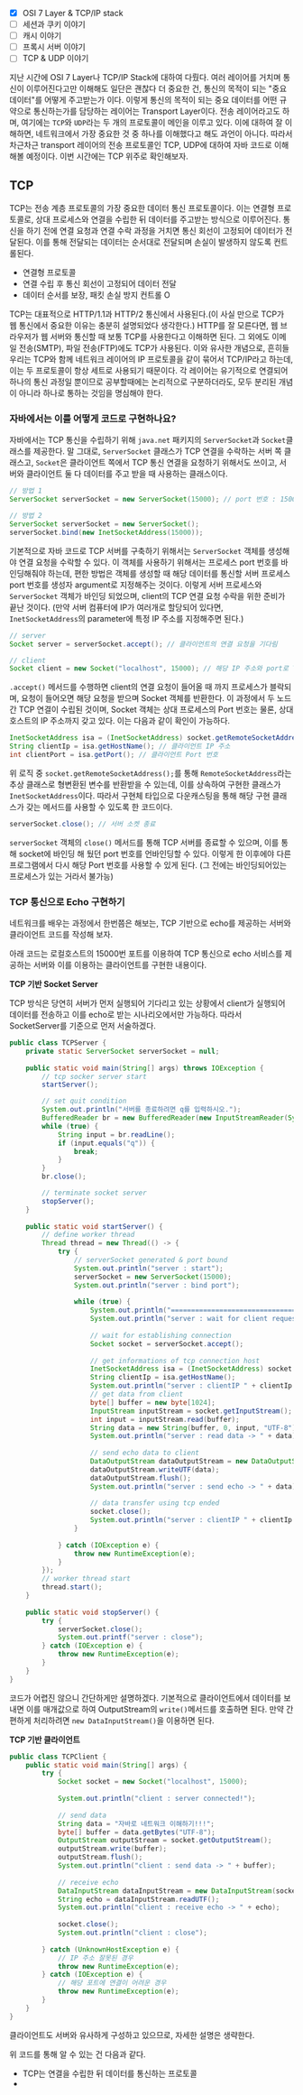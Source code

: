 - [x] OSI 7 Layer & TCP/IP stack
- [ ] 세션과 쿠키 이야기
- [ ] 캐시 이야기
- [ ] 프록시 서버 이야기
- [ ] TCP & UDP 이야기

지난 시간에 OSI 7 Layer나 TCP/IP Stack에 대하여 다뤘다. 여러 레이어를 거치며 통신이 이루어진다고만 이해해도 일단은 괜찮다 더 중요한 건, 통신의 목적이 되는 "중요 데이터"를 어떻게 주고받는가 이다. 이렇게 통신의 목적이 되는 중요 데이터를 어떤 규약으로 통신하는가를 담당하는 레이어는 Transport Layer이다. 전송 레이어라고도 하며, 여기에는 `TCP`와 `UDP`라는 두 개의 프로토콜이 메인을 이루고 있다. 이에 대하여 잘 이해하면, 네트워크에서 가장 중요한 것 중 하나를 이해했다고 해도 과언이 아니다. 따라서 차근차근 transport 레이어의 전송 프로토콜인 TCP, UDP에 대하여 자바 코드로 이해해볼 예정이다. 이번 시간에는 TCP 위주로 확인해보자.

## TCP

TCP는 전송 계층 프로토콜의 가장 중요한 데이터 통신 프로토콜이다. 이는 연결형 프로토콜로, 상대 프로세스와 연결을 수립한 뒤 데이터를 주고받는 방식으로 이루어진다. 통신을 하기 전에 연결 요청과 연결 수락 과정을 거치면 통신 회선이 고정되어 데이터가 전달된다. 이를 통해 전달되는 데이터는 순서대로 전달되며 손실이 발생하지 않도록 컨트롤된다.

- 연결형 프로토콜
- 연결 수립 후 통신 회선이 고정되어 데이터 전달
- 데이터 순서를 보장, 패킷 손실 방지 컨트롤 O

TCP는 대표적으로 HTTP/1.1과 HTTP/2 통신에서 사용된다.(이 사실 만으로 TCP가 웹 통신에서 중요한 이유는 충분히 설명되었다 생각한다.) HTTP를 잘 모른다면, 웹 브라우저가 웹 서버와 통신할 때 보통 TCP를 사용한다고 이해하면 된다. 그 외에도 이메일 전송(SMTP), 파일 전송(FTP)에도 TCP가 사용된다. 이와 유사한 개념으로, 흔히들 우리는 TCP와 함께 네트워크 레이어의 IP 프로토콜을 같이 묶어서 TCP/IP라고 하는데, 이는 두 프로토콜이 항상 세트로 사용되기 때문이다. 각 레이어는 유기적으로 연결되어 하나의 통신 과정일 뿐이므로 공부할때에는 논리적으로 구분하더라도, 모두 분리된 개념이 아니라 하나로 통하는 것임을 명심해야 한다.

### 자바에서는 이를 어떻게 코드로 구현하나요?

자바에서는 TCP 통신을 수립하기 위해 `java.net` 패키지의 `ServerSocket`과 `Socket`클래스를 제공한다. 말 그대로, `ServerSocket` 클래스가 TCP 연결을 수락하는 서버 쪽 클래스고, `Socket`은 클라이언트 쪽에서 TCP 통신 연결을 요청하기 위해서도 쓰이고, 서버와 클라이언트 둘 다 데이터를 주고 받을 때 사용하는 클래스이다.

```java
// 방법 1
ServerSocket serverSocket = new ServerSocket(15000); // port 번호 : 15000

// 방법 2
ServerSocket serverSocket = new ServerSocket();
serverSocket.bind(new InetSocketAddress(15000));
```

기본적으로 자바 코드로 TCP 서버를 구축하기 위해서는 `ServerSocket` 객체를 생성해야 연결 요청을 수락할 수 있다. 이 객체를 사용하기 위해서는 프로세스 port 번호를 바인딩해줘야 하는데, 편한 방법은 객체를 생성할 때 해당 데이터를 통신할 서버 프로세스 port 번호를 생성자 argument로 지정해주는 것이다. 이렇게 서버 프로세스와 `ServerSocket` 객체가 바인딩 되었으며, client의 TCP 연결 요청 수락을 위한 준비가 끝난 것이다. (만약 서버 컴퓨터에 IP가 여러개로 할당되어 있다면, `InetSocketAddress`의 parameter에 특정 IP 주소를 지정해주면 된다.)

```java
// server
Socket server = serverSocket.accept(); // 클라이언트의 연결 요청을 기다림

// client
Socket client = new Socket("localhost", 15000); // 해당 IP 주소와 port로 TCP 연결
```

`.accept()` 메서드를 수행하면 client의 연결 요청이 들어올 때 까지 프로세스가 블락되며, 요청이 들어오면 해당 요청을 받으며 Socket 객체를 반환한다. 이 과정에서 두 노드 간 TCP 연결이 수립된 것이며, Socket 객체는 상대 프로세스의 Port 번호는 물론, 상대 호스트의 IP 주소까지 갖고 있다. 이는 다음과 같이 확인이 가능하다.

```java
InetSocketAddress isa = (InetSocketAddress) socket.getRemoteSocketAddress();  
String clientIp = isa.getHostName(); // 클라이언트 IP 주소  
int clientPort = isa.getPort(); // 클라이언트 Port 번호
```

위 로직 중 `socket.getRemoteSocketAddress();`를 통해 `RemoteSocketAddress`라는 추상 클래스로 형변환된 변수를 반환받을 수 있는데, 이를 상속하여 구현한 클래스가 `InetSocketAddress`이다. 따라서 구현체 타입으로 다운캐스팅을 통해 해당 구현 클래스가 갖는 메서드를 사용할 수 있도록 한 코드이다.

```java
serverSocket.close(); // 서버 소켓 종료
```

`serverSocket` 객체의 `close()` 메서드를 통해 TCP 서버를 종료할 수 있으며, 이를 통해 socket에 바인딩 해 뒀던 port 번호를 언바인딩할 수 있다. 이렇게 한 이후에야 다른 프로그램에서 다시 해당 Port 번호를 사용할 수 있게 된다. (그 전에는 바인딩되어있는 프로세스가 있는 거라서 불가능)

### TCP 통신으로 Echo 구현하기

네트워크를 배우는 과정에서 한번쯤은 해보는, TCP 기반으로 echo를 제공하는 서버와 클라이언트 코드를 작성해 보자.

아래 코드는 로컬호스트의 15000번 포트를 이용하여 TCP 통신으로 echo 서비스를 제공하는 서버와 이를 이용하는 클라이언트를 구현한 내용이다. 

**TCP 기반 Socket Server**

TCP 방식은 당연히 서버가 먼저 실행되어 기다리고 있는 상황에서 client가 실행되어 데이터를 전송하고 이를 echo로 받는 시나리오에서만 가능하다. 따라서 SocketServer를 기준으로 먼저 서술하겠다.

```java
public class TCPServer {  
    private static ServerSocket serverSocket = null;  
  
    public static void main(String[] args) throws IOException {  
		// tcp socker server start
        startServer();  

		// set quit condition
        System.out.println("서버를 종료하려면 q를 입력하시오.");          
        BufferedReader br = new BufferedReader(new InputStreamReader(System.in));
        while (true) {  
            String input = br.readLine();  
            if (input.equals("q")) {  
                break;  
            }  
        }  
        br.close();  

		// terminate socket server
        stopServer();  
    }  
  
    public static void startServer() {  
        // define worker thread  
        Thread thread = new Thread(() -> {  
            try {  
                // serverSocket generated & port bound  
                System.out.println("server : start");  
                serverSocket = new ServerSocket(15000);  
                System.out.println("server : bind port");  
  
                while (true) {  
                    System.out.println("================================");  
                    System.out.println("server : wait for client request"); 
                     
                    // wait for establishing connection  
                    Socket socket = serverSocket.accept();  
  
                    // get informations of tcp connection host  
                    InetSocketAddress isa = (InetSocketAddress) socket.getRemoteSocketAddress();  
                    String clientIp = isa.getHostName();  
                    System.out.println("server : clientIP " + clientIp + " connected");  
                    // get data from client  
                    byte[] buffer = new byte[1024];  
                    InputStream inputStream = socket.getInputStream();  
                    int input = inputStream.read(buffer);  
                    String data = new String(buffer, 0, input, "UTF-8");  
                    System.out.println("server : read data -> " + data);  
  
                    // send echo data to client  
                    DataOutputStream dataOutputStream = new DataOutputStream(socket.getOutputStream());  
                    dataOutputStream.writeUTF(data);  
                    dataOutputStream.flush();  
                    System.out.println("server : send echo -> " + data);  
  
                    // data transfer using tcp ended  
                    socket.close();  
                    System.out.println("server : clientIP " + clientIp + " connetion closed");  
                }  
  
            } catch (IOException e) {  
                throw new RuntimeException(e);  
            }  
        });  
        // worker thread start  
        thread.start();  
    }  
  
    public static void stopServer() {  
        try {  
            serverSocket.close();  
            System.out.printf("server : close");  
        } catch (IOException e) {  
            throw new RuntimeException(e);  
        }  
    }  
}
```

코드가 어렵진 않으니 간단하게만 설명하겠다. 기본적으로 클라이언트에서 데이터를 보내면 이를 매개값으로 하여 OutputStream의 `write()`메서드를 호출하면 된다. 만약 간편하게 처리하려면 `new DataInputStream()`을 이용하면 된다.


**TCP 기반 클라이언트**

```java
public class TCPClient {  
    public static void main(String[] args) {  
        try {  
            Socket socket = new Socket("localhost", 15000);  
  
            System.out.println("client : server connected!");  
  
            // send data  
            String data = "자바로 네트워크 이해하기!!!";  
            byte[] buffer = data.getBytes("UTF-8");  
            OutputStream outputStream = socket.getOutputStream();  
            outputStream.write(buffer);  
            outputStream.flush();  
            System.out.println("client : send data -> " + buffer);  
  
            // receive echo  
            DataInputStream dataInputStream = new DataInputStream(socket.getInputStream());  
            String echo = dataInputStream.readUTF();  
            System.out.println("client : receive echo -> " + echo);  
  
            socket.close();  
            System.out.println("client : close");  
  
        } catch (UnknownHostException e) {  
            // IP 주소 잘못된 경우  
            throw new RuntimeException(e);  
        } catch (IOException e) {  
            // 해당 포트에 연결이 어려운 경우  
            throw new RuntimeException(e);  
        }  
    }  
}
```

클라이언트도 서버와 유사하게 구성하고 있으므로, 자세한 설명은 생략한다.

위 코드를 통해 알 수 있는 건 다음과 같다.
- TCP는 연결을 수립한 뒤 데이터를 통신하는 프로토콜
- 